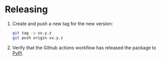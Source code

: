 # Releasing

1. Create and push a new tag for the new version:

    ```sh
    git tag -a vx.y.z
    git push origin vx.y.z
    ```

2. Verify that the Github actions workflow has released the package to [PyPI](https://pypi.org/project/nhsuk-frontend-jinja/).
